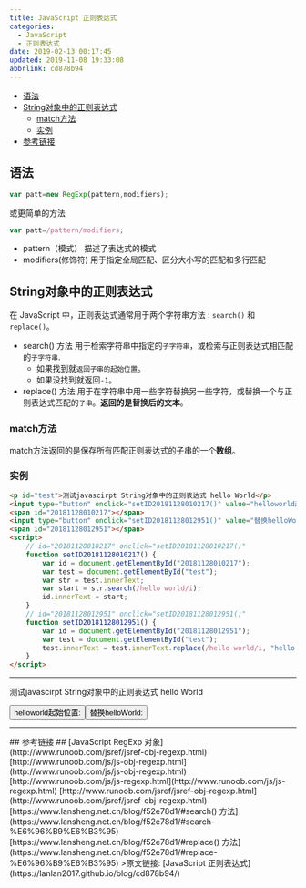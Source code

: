 ```yaml
---
title: JavaScript 正则表达式
categories: 
  - JavaScript
  - 正则表达式
date: 2019-02-13 00:17:45
updated: 2019-11-08 19:33:08
abbrlink: cd878b94
---
```

- [语法](/blog/cd878b94/#语法)
- [String对象中的正则表达式](/blog/cd878b94/#String对象中的正则表达式)
    - [match方法](/blog/cd878b94/#match方法)
    - [实例](/blog/cd878b94/#实例)
- [参考链接](/blog/cd878b94/#参考链接)

<!--more-->
<script src="https://cdn.bootcss.com/jquery/3.4.0/jquery.slim.min.js"></script>
<script>$(document).ready(function () {$(".post-body > ul:nth-child(1)").hide();});</script>

<!--end-->
## 语法 ##
```javascript
var patt=new RegExp(pattern,modifiers);
```
或更简单的方法
```javascript
var patt=/pattern/modifiers; 
```
- pattern（模式） 描述了表达式的模式
- modifiers(修饰符) 用于指定全局匹配、区分大小写的匹配和多行匹配

## String对象中的正则表达式 ##
在 JavaScript 中，正则表达式通常用于两个字符串方法 : `search()` 和 `replace()`。
- search() 方法 用于检索字符串中指定的`子字符串`，或检索与正则表达式相匹配的`子字符串`.
	- 如果找到就`返回子串的起始位置`。
	- 如果没找到就返回`-1`。
- replace() 方法 用于在字符串中用一些字符替换另一些字符，或替换一个与正则表达式匹配的`子串`。**返回的是替换后的文本**。

### match方法
match方法返回的是保存所有匹配正则表达式的子串的一个**数组**。

### 实例 ###
```html
<p id="test">测试javascirpt String对象中的正则表达式 hello World</p>
<input type="button" onclick="setID20181128010217()" value="helloworld起始位置:">
<span id="20181128010217"></span>
<input type="button" onclick="setID20181128012951()" value="替换helloWorld:">
<span id="20181128012951"></span>
<script>
    // id="20181128010217" onclick="setID20181128010217()"
    function setID20181128010217() {
        var id = document.getElementById("20181128010217");
        var test = document.getElementById("test");
        var str = test.innerText;
        var start = str.search(/hello world/i);
        id.innerText = start;
    }
    // id="20181128012951" onclick="setID20181128012951()"
    function setID20181128012951() {
        var id = document.getElementById("20181128012951");
        var test = document.getElementById("test");
        test.innerText = test.innerText.replace(/hello world/i, "hello javascript");
    }
</script>
```
<hr><p id="test">测试javascirpt String对象中的正则表达式 hello World</p><input type="button" onclick="setID20181128010217()" value="helloworld起始位置:"><span id="20181128010217"></span><input type="button" onclick="setID20181128012951()" value="替换helloWorld:"><span id="20181128012951"></span>
<script>
    // id="20181128010217" onclick="setID20181128010217()"
    function setID20181128010217() {
        var id = document.getElementById("20181128010217");
        var test = document.getElementById("test");
        var str = test.innerText;
        var start = str.search(/hello world/i);
        id.innerText = start;
    }
    // id="20181128012951" onclick="setID20181128012951()"
    function setID20181128012951() {
        var id = document.getElementById("20181128012951");
        var test = document.getElementById("test");
        test.innerText=test.innerText.replace(/hello world/i,"hello javascript");
    }
</script>

<hr>
## 参考链接 ##
[JavaScript RegExp 对象](http://www.runoob.com/jsref/jsref-obj-regexp.html)
[http://www.runoob.com/js/js-obj-regexp.html](http://www.runoob.com/js/js-obj-regexp.html)
[http://www.runoob.com/js/js-regexp.html](http://www.runoob.com/js/js-regexp.html)
[http://www.runoob.com/jsref/jsref-obj-regexp.html](http://www.runoob.com/jsref/jsref-obj-regexp.html)
[https://www.lansheng.net.cn/blog/f52e78d1/#search() 方法](https://www.lansheng.net.cn/blog/f52e78d1/#search-%E6%96%B9%E6%B3%95)
[https://www.lansheng.net.cn/blog/f52e78d1/#replace() 方法](https://www.lansheng.net.cn/blog/f52e78d1/#replace-%E6%96%B9%E6%B3%95)
>原文链接: [JavaScript 正则表达式](https://lanlan2017.github.io/blog/cd878b94/)
